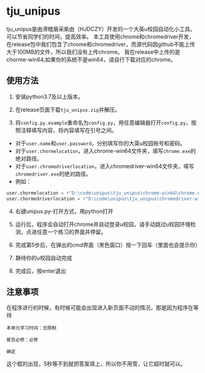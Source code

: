 # tju_unipus

tju_unipus是由滑稽盾采紫由（HJDCZY）开发的一个大英u校园自动化小工具。可以节省同学们的时间，提高效率。
本工具使用chrome和chromedriver开发，在release包中我们包含了chrome和chromedriver，而源代码因github不能上传大于100MB的文件，所以我们没有上传chrome。
我在release中上传的是chorme-win64,如果你的系统不是win64，请自行下载对应的chrome。

## 使用方法

1. 安装python3.7及以上版本。

2. 在release页面下载`tju_unipus.zip`并解压。

3. 将`config.py.example`重命名为`config.py`，用任意编辑器打开`config.py`，按照注释填写内容，将内容填写在引号之间。
 - 对于`user.name`和`user.password`，分别填写你的大英u校园账号和密码。
 - 对于`user.chormelocation`，进入chrome-win64文件夹，填写`chrome.exe`的绝对路径。
 - 对于`user.chromedriverlocation`，进入chromedriver-win64文件夹，填写`chromedriver.exe`的绝对路径。
 - 例如：
 ```python
 user.chormelocation = r"D:\code\unipus\tju_unipus\chrome-win64\chrome.exe"
user.chormedriverlocation = r"D:\code\unipus\tju_unipus\chromedriver-win64\chromedriver.exe"
```

4. 右键unipus.py-打开方式，用python打开

5. 运行后，程序会自动打开chrome并自动登录u校园，请手动跳过u校园环境检测，点进任意一个练习的界面并停留。

6. 完成第5步后，在弹出的cmd界面（黑色窗口）按一下回车（里面也会提示你）

7. 静待你的u校园自动完成

8. 完成后，按enter退出

## 注意事项

在程序进行的时候，有时候可能会出现进入新页面不动的情况，那是因为程序在等待
```
本单元学习时间：无限制

是否必修：必修

确定
```
这个框的出现，5秒等不到就把答案填上，所以你不用管，让它超时就可以。